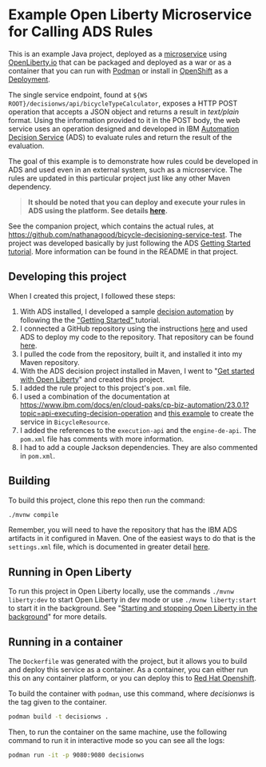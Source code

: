 # Example Open Liberty Microservice for Calling ADS Rules

This is an example Java project, deployed as a [microservice](https://en.wikipedia.org/wiki/Microservices)
using [OpenLiberty.io](https://openliberty.io/) that can be packaged and deployed
as a war or as a container that you can run with [Podman](https://podman.io/) or install in 
[OpenShift](https://www.redhat.com/en/technologies/cloud-computing/openshift) 
as a [Deployment](https://docs.openshift.com/container-platform/4.14/applications/deployments/what-deployments-are.html).

The single service endpoint, found at `${WS ROOT}/decisionws/api/bicycleTypeCalculator`,
exposes a HTTP POST operation that accepts a JSON object and returns a 
result in _text/plain_ format. Using the information provided to it in the POST
body, the web service uses an operation designed and developed in IBM [Automation Decision Service](https://www.ibm.com/products/automation-decision-services) (ADS) 
to evaluate rules and return the result of the evaluation.

The goal of this example is to demonstrate how rules could be developed in ADS
and used even in an external system, such as a microservice. The rules are 
updated in this particular project just like any other Maven dependency.

> **It should be noted that you can deploy and execute your rules in ADS
> using the platform. See details [here](https://www.ibm.com/docs/en/cloud-paks/cp-biz-automation/23.0.1?topic=services-deploying-decision-runtime-rest-api).**

See the companion project, which contains the actual rules, at 
https://github.com/nathanagood/bicycle-decisioning-service-test. The project
was developed basically by just following the ADS [Getting Started tutorial](https://www.ibm.com/docs/en/cloud-paks/cp-biz-automation/23.0.1?topic=started-task-1-making-decision-service). More information can be found
in the README in that project.

## Developing this project

When I created this project, I followed these steps:

1. With ADS installed, I developed a sample [decision automation](https://www.ibm.com/docs/en/cloud-paks/cp-biz-automation/23.0.1?topic=started-task-1-making-decision-service#s1__title__1) by following the
the ["Getting Started" ](https://www.ibm.com/docs/en/cloud-paks/cp-biz-automation/23.0.1?topic=resources-getting-started) tutorial.
1. I connected a GitHub repository using the instructions [here](https://www.ibm.com/docs/en/cloud-paks/cp-biz-automation/23.0.1?topic=gs-task-2-connecting-git-repository-sharing-decision-service) and used
ADS to deploy my code to the repository. 
That repository can be found [here](https://github.com/nathanagood/bicycle-decisioning-service-test).
1. I pulled the code from the repository, built it, and installed it into my
Maven repository.
1. With the ADS decision project installed in Maven, I went to "[Get started with Open Liberty](https://openliberty.io/start/)" and created this project.
1. I added the rule project to this project's `pom.xml` file. 
1. I used a combination of the documentation at https://www.ibm.com/docs/en/cloud-paks/cp-biz-automation/23.0.1?topic=api-executing-decision-operation and [this example](https://github.com/icp4a/automation-decision-services-samples/blob/master/samples/ExecutionApiSample/src/main/java/com/ibm/ads/samples/LoanApproval.java)
to create the service in `BicycleResource`.
1. I added the references to the `execution-api` and the `engine-de-api`. The
`pom.xml` file has comments with more information.
1. I had to add a couple Jackson dependencies. They are also commented in `pom.xml`.

## Building

To build this project, clone this repo then run the command:

```bash
./mvnw compile
```

Remember, you will need to have the repository that has the IBM ADS artifacts 
in it configured in Maven. One of the easiest ways to do that is the `settings.xml`
file, which is documented in greater detail [here](https://maven.apache.org/settings.html).

## Running in Open Liberty

To run this project in Open Liberty locally, use the commands `./mvnw liberty:dev`
to start Open Liberty in dev mode or use `./mvnw liberty:start` to start it in
the background. See "[Starting and stopping Open Liberty in the background](https://openliberty.io/guides/getting-started.html#starting-and-stopping-open-liberty-in-the-background)" for more details.

## Running in a container

The `Dockerfile` was generated with the project, but it allows you to build
and deploy this service as a container. As a container, you can either run this
on any container platform, or you can deploy this to [Red Hat Openshift]().

To build the container with `podman`, use this command, where _decisionws_ is the
tag given to the container.

```bash
podman build -t decisionws .
```

Then, to run the container on the same machine, use the following command to run
it in interactive mode so you can see all the logs:

```bash
podman run -it -p 9080:9080 decisionws
```
